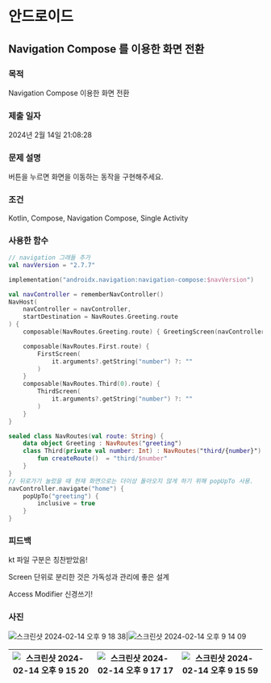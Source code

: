 # 안드로이드 


## Navigation Compose 를 이용한 화면 전환

### 목적
Navigation Compose 이용한 화면 전환

### 제출 일자

2024년 2월 14일 21:08:28

### 문제 설명

 <p>버튼을 누르면 화면을 이동하는 동작을 구현해주세요.</p>

### 조건

 <p>Kotlin, Compose, Navigation Compose, Single Activity</p>

### 사용한 함수

```kotlin
// navigation 그래들 추가
val navVersion = "2.7.7"

implementation("androidx.navigation:navigation-compose:$navVersion")

val navController = rememberNavController()
NavHost(
    navController = navController,
    startDestination = NavRoutes.Greeting.route
) {
    composable(NavRoutes.Greeting.route) { GreetingScreen(navController) }

    composable(NavRoutes.First.route) {
        FirstScreen(
            it.arguments?.getString("number") ?: ""
        )
    }
    composable(NavRoutes.Third(0).route) {
        ThirdScreen(
            it.arguments?.getString("number") ?: ""
        )
    }
}

sealed class NavRoutes(val route: String) {
    data object Greeting : NavRoutes("greeting")
    class Third(private val number: Int) : NavRoutes("third/{number}") {
        fun createRoute()  = "third/$number"
    }
}
// 뒤로가기 눌렀을 때 현재 화면으로는 더이상 돌아오지 않게 하기 위해 popUpTo 사용.
navController.navigate("home") {
    popUpTo("greeting") {
        inclusive = true
    }
}
```

### 피드백

 <p>kt 파일 구분은 칭찬받았음!</p>
 <p>Screen 단위로 분리한 것은 가독성과 관리에 좋은 설계</p>
 <p>Access Modifier 신경쓰기!</p>

### 사진
![스크린샷 2024-02-14 오후 9 18 38](https://github.com/21dbwls12/DevelopAnything/assets/139525941/bee9a135-e015-4f79-bf85-808ebde1711d)|![스크린샷 2024-02-14 오후 9 14 09](https://github.com/21dbwls12/DevelopAnything/assets/139525941/f76d059a-eaf3-4a8c-964b-473b556feefb)

![스크린샷 2024-02-14 오후 9 15 20](https://github.com/21dbwls12/DevelopAnything/assets/139525941/e57131bf-902b-465d-86b6-98c7ce46d29c) |![스크린샷 2024-02-14 오후 9 17 17](https://github.com/21dbwls12/DevelopAnything/assets/139525941/c53cbecf-9a28-4626-868c-b73996d8589b) |![스크린샷 2024-02-14 오후 9 15 59](https://github.com/21dbwls12/DevelopAnything/assets/139525941/ebf74517-0a77-4f48-89d9-6b2c287fb31b)
--- | --- | --- |
